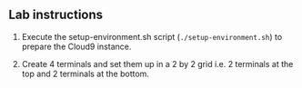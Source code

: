 ## Lab instructions

1. Execute the setup-environment.sh script (`./setup-environment.sh`)  to prepare the Cloud9 instance.

2. Create 4 terminals and set them up in a 2 by 2 grid i.e. 2 terminals at the top and 2 terminals at the bottom.




